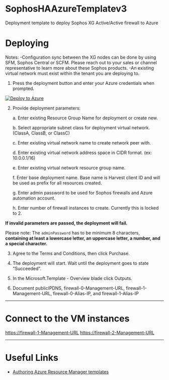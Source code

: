 # SophosHAAzureTemplatev3
Deployment template to deploy Sophos XG Active/Active firewall to Azure

Deploying
=========

Notes: 
-Configuration sync between the XG nodes can be done by using SFM, Sophos Central or SCFM. 
Please reach out to your sales or channel representative to learn more about these Sophos products.
-An existing virtual network must exist within the tenant you are deploying to.

1) Press the deployment button and enter your Azure credentials when prompted.

[![Deploy to Azure](https://azuredeploy.net/deploybutton.png)](https://portal.azure.com/#create/Microsoft.Template/uri/https%3A%2F%2Fraw.githubusercontent.com%2Fmcs1970%2Fthincit%2Fsophos-xg-aa%2FSophosHAAzureTemplatev3.json)

2) Provide deployment parameters:

	a. Enter existing Resource Group Name for deployment or create new.
	
	b. Select appropriate subnet class for deployment virtual network. (ClassA, ClassB, or ClassC)
	
	c. Enter existing virtual network name to create network peer with.
	
	d. Enter existing virtual network address space in CIDR format. (ex: 10.0.0.1/16)
	
	e. Enter existing virtual network resource group name.
	
	f. Enter base deployment name. Base name is Harvest client ID and will be used as prefix for all resources created.
	
	g. Enter admin password to be used for Sophos firewalls and Azure automation account.
	
	h. Enter number of firewall instances to create. Currently this is locked to 2.

	
**If invalid parameters are passed, the deployment will fail.**

Please note: The `adminPassword` has to be minimum 8 characters, **containing at least a lowercase letter, an uppercase letter, a number, and a special character.**

3) Agree to the Terms and Conditions, then click Purchase.

4) The deployment will start. Wait until the deployment goes to state "Succeeded".

5) In the Microsoft.Template - Overview blade click Outputs.

6) Document publicIPDNS, firewall-0-Management-URL, firewall-1-Management-URL, firewall-0-Alias-IP, and firewall-1-Alias-IP

***

Connect to the VM instances
==========================

[https://firewall-1-Management-URL](https://firewall-1-Management-URL)
[https://firewall-2-Management-URL](https://firewall-2-Management-URL)

***

Useful Links
============

* [Authoring Azure Resource Manager templates](https://azure.microsoft.com/en-us/documentation/articles/resource-group-authoring-templates/)
